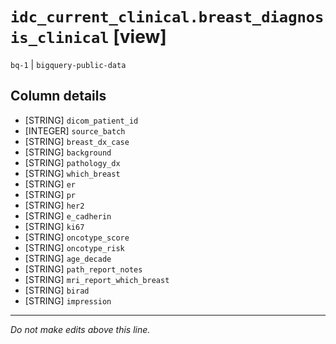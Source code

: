 # `idc_current_clinical.breast_diagnosis_clinical` [view]
`bq-1` | `bigquery-public-data`

## Column details
* [STRING]    `dicom_patient_id`
* [INTEGER]   `source_batch`
* [STRING]    `breast_dx_case`
* [STRING]    `background`
* [STRING]    `pathology_dx`
* [STRING]    `which_breast`
* [STRING]    `er`
* [STRING]    `pr`
* [STRING]    `her2`
* [STRING]    `e_cadherin`
* [STRING]    `ki67`
* [STRING]    `oncotype_score`
* [STRING]    `oncotype_risk`
* [STRING]    `age_decade`
* [STRING]    `path_report_notes`
* [STRING]    `mri_report_which_breast`
* [STRING]    `birad`
* [STRING]    `impression`

-------------------------------------------------------------------------------
*Do not make edits above this line.*

